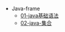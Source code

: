 * Java-frame
  * [01-java基础语法](java/java-base/01-java-基础语法/_sidebar.md)
  * [02-java-集合](java/java-base/02-java-集合/_sidebar.md)

